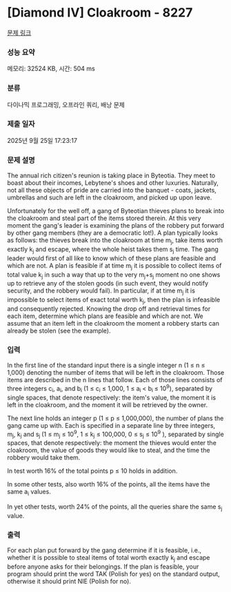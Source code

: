 # [Diamond IV] Cloakroom - 8227 

[문제 링크](https://www.acmicpc.net/problem/8227) 

### 성능 요약

메모리: 32524 KB, 시간: 504 ms

### 분류

다이나믹 프로그래밍, 오프라인 쿼리, 배낭 문제

### 제출 일자

2025년 9월 25일 17:23:17

### 문제 설명

<p>The annual rich citizen's reunion is taking place in Byteotia. They meet to boast about their incomes, Lebytene's shoes and other luxuries. Naturally, not all these objects of pride are carried into the banquet - coats, jackets, umbrellas and such are left in the cloakroom, and picked up upon leave.</p>

<p>Unfortunately for the well off, a gang of Byteotian thieves plans to break into the cloakroom and steal part of the items stored therein. At this very moment the gang's leader is examining the plans of the robbery put forward by other gang members (they are a democratic lot!). A plan typically looks as follows: the thieves break into the cloakroom at time m<sub>j</sub>, take items worth exactly k<sub>j</sub> and escape, where the whole heist takes them s<sub>j</sub> time. The gang leader would first of all like to know which of these plans are feasible and which are not. A plan is feasible if at time m<sub>j</sub> it is possible to collect items of total value k<sub>j</sub> in such a way that up to the very m<sub>j</sub>+s<sub>j</sub> moment no one shows up to retrieve any of the stolen goods (in such event, they would notify security, and the robbery would fail). In particular, if at time m<sub>j</sub> it is impossible to select items of exact total worth k<sub>j</sub>, then the plan is infeasible and consequently rejected. Knowing the drop off and retrieval times for each item, determine which plans are feasible and which are not. We assume that an item left in the cloakroom the moment a robbery starts can already be stolen (see the example).</p>

### 입력 

 <p>In the first line of the standard input there is a single integer n (1 ≤ n ≤ 1,000) denoting the number of items that will be left in the cloakroom. Those items are described in the n lines that follow. Each of those lines consists of three integers c<sub>i</sub>, a<sub>i</sub>, and b<sub>i</sub> (1 ≤ c<sub>i</sub> ≤ 1,000, 1 ≤ a<sub>i </sub>< b<sub>i </sub>≤ 10<sup>9</sup>), separated by single spaces, that denote respectively: the item's value, the moment it is left in the cloakroom, and the moment it will be retrieved by the owner.</p>

<p>The next line holds an integer p (1 ≤ p ≤ 1,000,000), the number of plans the gang came up with. Each is specified in a separate line by three integers, m<sub>j</sub>, k<sub>j</sub> and s<sub>j </sub>(1 ≤ m<sub>j</sub> ≤ 10<sup>9</sup>, 1 ≤ k<sub>j</sub> ≤ 100,000, 0 ≤ s<sub>j</sub> ≤ 10<sup>9</sup> ), separated by single spaces, that denote respectively: the moment the thieves would enter the cloakroom, the value of goods they would like to steal, and the time the robbery would take them.</p>

<p>In test worth 16% of the total points p ≤ 10 holds in addition.</p>

<p>In some other tests, also worth 16% of the points, all the items have the same a<sub>i</sub> values.</p>

<p>In yet other tests, worth 24% of the points, all the queries share the same s<sub>j</sub> value.</p>

### 출력 

 <p>For each plan put forward by the gang determine if it is feasible, i.e., whether it is possible to steal items of total worth exactly k<sub>j</sub> and escape before anyone asks for their belongings. If the plan is feasible, your program should print the word TAK (Polish for yes) on the standard output, otherwise it should print NIE (Polish for no).</p>

